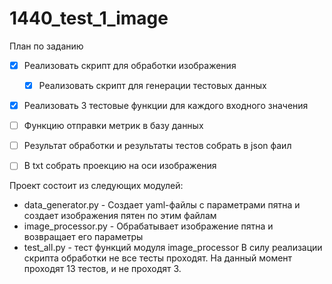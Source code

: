 # 1440_test_1_image

План по заданию
- [x] Реализовать скрипт для обработки изображения
    - [x] Реализовать скрипт для генерации тестовых данных
- [x] Реализовать 3 тестовые функции для каждого входного значения
- [ ] Функцию отправки метрик в базу данных
- [ ] Результат обработки и результаты тестов собрать в json фаил
- [ ] В txt собрать проекцию на оси изображения

 
Проект состоит из следующих модулей:
- data_generator.py - Создает yaml-файлы с параметрами пятна и создает изображения пятен по этим файлам
- image_processor.py - Обрабатывает изображение пятна и возвращает его параметры
- test_all.py - тест функций модуля image_processor
        В силу реализации скрипта обработки не все тесты проходят. На данный момент проходят 13 тестов, и не проходят 3. 
